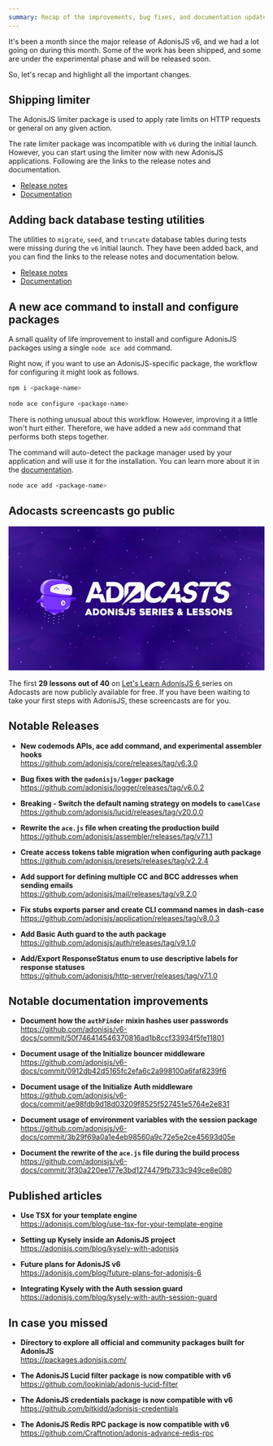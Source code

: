 ```yaml
---
summary: Recap of the improvements, bug fixes, and documentation updates made during February 2024
---
```


It's been a month since the major release of AdonisJS v6, and we had a lot going on during this month. Some of the work has been shipped, and some are under the experimental phase and will be released soon.

So, let's recap and highlight all the important changes.

## Shipping limiter

The AdonisJS limiter package is used to apply rate limits on HTTP requests or general on any given action. 

The rate limiter package was incompatible with `v6` during the initial launch. However, you can start using the limiter now with new AdonisJS applications. Following are the links to the release notes and documentation.

- [Release notes](https://github.com/adonisjs/limiter/releases/tag/v2.1.0)
- [Documentation](https://docs.adonisjs.com/guides/rate-limiter)

## Adding back database testing utilities

The utilities to `migrate`, `seed`, and `truncate` database tables during tests were missing during the `v6` initial launch. They have been added back, and you can find the links to the release notes and documentation below.

- [Release notes](https://github.com/adonisjs/lucid/releases/tag/v20.1.0)
- [Documentation](https://docs.adonisjs.com/guides/database-tests)

## A new ace command to install and configure packages
A small quality of life improvement to install and configure AdonisJS packages using a single `node ace add` command.

Right now, if you want to use an AdonisJS-specific package, the workflow for configuring it might look as follows.

```sh
npm i <package-name>
```

```sh
node ace configure <package-name>
```

There is nothing unusual about this workflow. However, improving it a little won't hurt either. Therefore, we have added a new `add` command that performs both steps together.

The command will auto-detect the package manager used by your application and will use it for the installation. You can learn more about it in the [documentation](https://docs.adonisjs.com/guides/commands-reference#add).

```sh
node ace add <package-name>
```

## Adocasts screencasts go public

[![](./adocasts-banner.jpeg)](https://adocasts.com/series/lets-learn-adonisjs-6)

The first **29 lessons out of 40** on [Let's Learn AdonisJS 6
](https://adocasts.com/series/lets-learn-adonisjs-6) series on Adocasts are now publicly available for free. If you have been waiting to take your first steps with AdonisJS, these screencasts are for you.

## Notable Releases

<div class="links_list">

- **New codemods APIs, ace add command, and experimental assembler hooks**\
  https://github.com/adonisjs/core/releases/tag/v6.3.0

- **Bug fixes with the `@adonisjs/logger` package**\
  https://github.com/adonisjs/logger/releases/tag/v6.0.2

- **Breaking - Switch the default naming strategy on models to `camelCase`**\
  https://github.com/adonisjs/lucid/releases/tag/v20.0.0

- **Rewrite the `ace.js` file when creating the production build**\
  https://github.com/adonisjs/assembler/releases/tag/v7.1.1

- **Create access tokens table migration when configuring auth package**\
  https://github.com/adonisjs/presets/releases/tag/v2.2.4

- **Add support for defining multiple CC and BCC addresses when sending emails**\
  https://github.com/adonisjs/mail/releases/tag/v9.2.0

- **Fix stubs exports parser and create CLI command names in dash-case**\
  https://github.com/adonisjs/application/releases/tag/v8.0.3

- **Add Basic Auth guard to the auth package**\
  https://github.com/adonisjs/auth/releases/tag/v9.1.0

- **Add/Export ResponseStatus enum to use descriptive labels for response statuses**\
  https://github.com/adonisjs/http-server/releases/tag/v7.1.0

</div>

## Notable documentation improvements

<div class="links_list">

- **Document how the `authFinder` mixin hashes user passwords**\
  https://github.com/adonisjs/v6-docs/commit/50f746414546370816ad1b8ccf33934f5fe11801

- **Document usage of the Initialize bouncer middleware**\
  https://github.com/adonisjs/v6-docs/commit/0912db42d5165fc2efa6c2a998100a6faf8239f6

- **Document usage of the Initialize Auth middleware**\
  https://github.com/adonisjs/v6-docs/commit/ae98fdb9d18d03209f8525f527451e5764e2e831

- **Document usage of environment variables with the session package**\
  https://github.com/adonisjs/v6-docs/commit/3b29f69a0a1e4eb98560a9c72e5e2ce45693d05e

- **Document the rewrite of the `ace.js` file during the build process**\
  https://github.com/adonisjs/v6-docs/commit/3f30a220ee177e3bd1274479fb733c949ce8e080

</div>

## Published articles

<div class="links_list">

- **Use TSX for your template engine**\
  https://adonisjs.com/blog/use-tsx-for-your-template-engine

- **Setting up Kysely inside an AdonisJS project**\
  https://adonisjs.com/blog/kysely-with-adonisjs

- **Future plans for AdonisJS v6**\
  https://adonisjs.com/blog/future-plans-for-adonisjs-6

- **Integrating Kysely with the Auth session guard**\
  https://adonisjs.com/blog/kysely-with-auth-session-guard

</div>

## In case you missed

<div class="links_list">

- **Directory to explore all official and community packages built for AdonisJS**\
  https://packages.adonisjs.com/

- **The AdonisJS Lucid filter package is now compatible with v6**\
  https://github.com/lookinlab/adonis-lucid-filter

- **The AdonisJS credentials package is now compatible with v6**\
  https://github.com/bitkidd/adonisjs-credentials

- **The AdonisJS Redis RPC package is now compatible with v6**\
  https://github.com/Craftnotion/adonis-advance-redis-rpc

</div>

